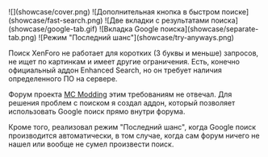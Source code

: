 <gallery>
    ![](showcase/cover.png)
    ![Дополнительная кнопка в быстром поиске](showcase/fast-search.png)
    ![Две вкладки с результатами поиска](showcase/google-tab.gif)
    ![Вкладка Google поиска](showcase/separate-tab.png)
    ![Режим "Последний шанс"](showcase/try-anyways.png)
</gallery>

Поиск XenForo не работает для коротких (3 буквы и меньше) запросов, не ищет по картинкам и имеет другие ограничения.
Есть, конечно официальный аддон Enhanced Search, но он требует наличия определенного ПО на сервере.

Форум проекта [MC Modding](p:mcmodding) этим требованиям не отвечал.
Для решения проблем с поиском я создал аддон, который позволяет использовать Google поиск прямо внутри форума.

Кроме того, реализовал режим "Последний шанс", когда Google поиск производится автоматически, в том случае, когда сам форум ничего не нашел или вообще не сумел произвести поиск.